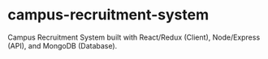 # campus-recruitment-system
Campus Recruitment System built with React/Redux (Client), Node/Express (API), and MongoDB (Database).
